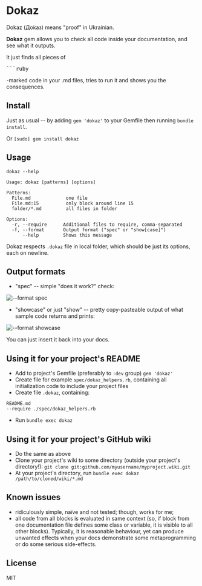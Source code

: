 # Dokaz

Dokaz (До́каз) means "proof" in Ukrainian.

**Dokaz** gem allows you to check all code inside your documentation, and
see what it outputs.

It just finds all pieces of <pre>```ruby</pre>-marked code in your .md
files, tries to run it and shows you the consequences.

## Install

Just as usual -- by adding `gem 'dokaz'` to your Gemfile then running
`bundle install`.

Or `[sudo] gem install dokaz`

## Usage

```
dokaz --help

Usage: dokaz [patterns] [options]

Patterns:
  File.md             one file
  File.md:15          only block around line 15
  folder/*.md         all files in folder

Options:
  -r, --require      Additional files to require, comma-separated
  -f, --format       Output format ("spec" or "show[case]")
      --help         Shows this message
```

Dokaz respects `.dokaz` file in local folder, which should be just its
options, each on newline.

## Output formats

* "spec" -- simple "does it work?" check:

<img src="https://raw.github.com/zverok/dokaz/master/screenshots/spec.png" alt="--format spec"/>

* "showcase" or just "show" -- pretty copy-pasteable output of what
  sample code returns and prints:

<img src="https://raw.github.com/zverok/dokaz/master/screenshots/spec.png" alt="--format showcase"/>

You can just insert it back into your docs.

## Using it for your project's README

* Add to project's Gemfile (preferably to `:dev` group) `gem 'dokaz'`
* Create file for example `spec/dokaz_helpers.rb`, containing all
  initialization code to include your project files
* Create file `.dokaz`, containing:
```
README.md
--require ./spec/dokaz_helpers.rb
```
* Run `bundle exec dokaz`

## Using it for your project's GitHub wiki

* Do the same as above
* Clone your project's wiki to some directory (outside your project's directory!):
  `git clone git:github.com/myusername/myproject.wiki.git`
* At your project's directory, run `bundle exec dokaz /path/to/cloned/wiki/*.md`

## Known issues

* ridiculously simple, naïve and not tested; though, works for me;
* all code from all blocks is evaluated in same context (so, if block
  from one documentation file defines some class or variable, it is
  visible to all other blocks). Typically, it is reasonable behaviour,
  yet can produce unwanted effects when your docs demonstrate some
  metaprogramming or do some serious side-effects.

## License

MIT
